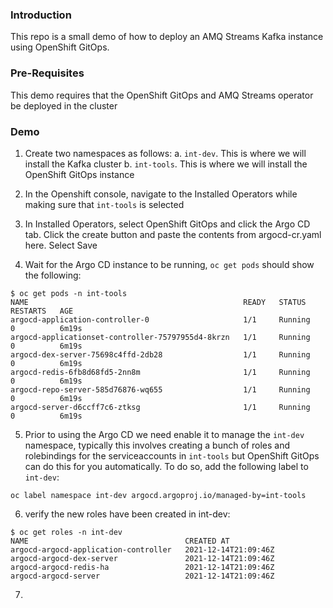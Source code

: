 ### Introduction

This repo is a small demo of how to deploy an AMQ Streams Kafka instance using OpenShift GitOps.

### Pre-Requisites

This demo requires that the OpenShift GitOps and AMQ Streams operator be deployed in the cluster

### Demo

1. Create two namespaces as follows:
    a. `int-dev`. This is where we will install the Kafka cluster
    b. `int-tools`. This is where we will install the OpenShift GitOps instance

2. In the Openshift console, navigate to the Installed Operators while making sure that `int-tools` is selected

3. In Installed Operators, select OpenShift GitOps and click the Argo CD tab. Click the create button and paste the contents from argocd-cr.yaml here. Select Save

4. Wait for the Argo CD instance to be running, `oc get pods` should show the following:

```
$ oc get pods -n int-tools
NAME                                                READY   STATUS    RESTARTS   AGE
argocd-application-controller-0                     1/1     Running   0          6m19s
argocd-applicationset-controller-75797955d4-8krzn   1/1     Running   0          6m19s
argocd-dex-server-75698c4ffd-2db28                  1/1     Running   0          6m19s
argocd-redis-6fb8d68fd5-2nn8m                       1/1     Running   0          6m19s
argocd-repo-server-585d76876-wq655                  1/1     Running   0          6m19s
argocd-server-d6ccff7c6-ztksg                       1/1     Running   0          6m19s
```

5. Prior to using the Argo CD we need enable it to manage the `int-dev` namespace, typically this involves creating a bunch of roles and rolebindings for the serviceaccounts in `int-tools` but OpenShift GitOps can do this for you automatically. To do so, add the following label to `int-dev`:

```
oc label namespace int-dev argocd.argoproj.io/managed-by=int-tools
```

6. verify the new roles have been created in int-dev:

```
$ oc get roles -n int-dev
NAME                                   CREATED AT
argocd-argocd-application-controller   2021-12-14T21:09:46Z
argocd-argocd-dex-server               2021-12-14T21:09:46Z
argocd-argocd-redis-ha                 2021-12-14T21:09:46Z
argocd-argocd-server                   2021-12-14T21:09:46Z
```

7.
